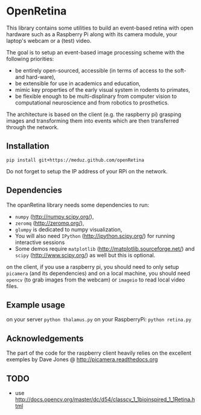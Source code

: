 OpenRetina
==========

This library contains some utilities to build an event-based retina with open hardware such as a Raspberry Pi along with its camera module, your laptop's webcam or a (test) video.

The goal is to setup an event-based image processing scheme with the following priorities:

- be entirely open-sourced, accessible (in terms of access to the soft- and hard-ware),
- be extensible for use in academics and education,
- mimic key properties of the early visual system in rodents to primates,
- be flexible enough to be multi-displinary from computer vision to computational neuroscience and from robotics to prosthetics.

The architecture is based on the client (e.g. the raspberry pi) grasping images and transforming them into events which are then transferred through the network.

Installation
------------

``
	pip install git+https://meduz.github.com/openRetina
``

Do not forget to setup the IP address of your RPi on the network.

Dependencies
-----------

The opanRetina library needs some dependencies to run:

- ``numpy`` (http://numpy.scipy.org/),
- ``zeromq`` (http://zeromq.org/),
- ``glumpy`` is dedicated to numpy visualization, 
- You will also need ``IPython`` (http://ipython.scipy.org/) for running interactive sessions
- Some demos require ``matplotlib`` (http://matplotlib.sourceforge.net/) and ``scipy`` (http://www.scipy.org/) as well but this is optional.

on the client, if you use a raspberry pi, you should need to only setup ``picamera`` (and its dependencies) and on a local machine, you should need ``opencv`` (to grab images from the webcam) or ``imageio`` to read local video files.

Example usage
-------------

on your server
``
	python thalamus.py
``
on your RaspberryPi:
``
	python retina.py
``

Acknowledgements
----------------

The part of the code for the raspberry client heavily relies on the excellent exemples by  Dave Jones @ http://picamera.readthedocs.org

TODO
----

* use http://docs.opencv.org/master/dc/d54/classcv_1_1bioinspired_1_1Retina.html 
